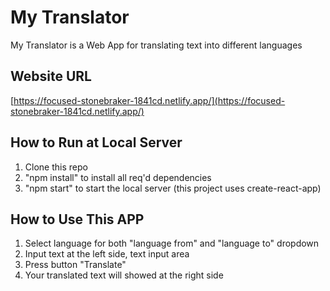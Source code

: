 # My Translator

My Translator is a Web App for translating text into different languages

## Website URL
[https://focused-stonebraker-1841cd.netlify.app/](https://focused-stonebraker-1841cd.netlify.app/)

## How to Run at Local Server

1. Clone this repo
2. "npm install" to install all req'd dependencies
3. "npm start" to start the local server (this project uses create-react-app)

## How to Use This APP

1. Select language for both "language from" and "language to" dropdown
2. Input text at the left side, text input area
3. Press button "Translate"
4. Your translated text will showed at the right side  